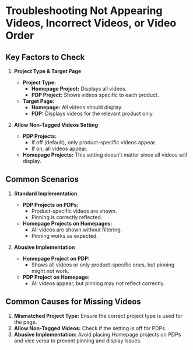 # Troubleshooting Not Appearing Videos, Incorrect Videos, or Video Order

## Key Factors to Check

1. **Project Type & Target Page**
   - **Project Type:**
     - **Homepage Project:** Displays all videos.
     - **PDP Project:** Shows videos specific to each product.
   - **Target Page:**
     - **Homepage:** All videos should display.
     - **PDP:** Displays videos for the relevant product only.

2. **Allow Non-Tagged Videos Setting**
   - **PDP Projects:**
     - If off (default), only product-specific videos appear.
     - If on, all videos appear.
   - **Homepage Projects:** This setting doesn’t matter since all videos will display.

## Common Scenarios

1. **Standard Implementation**
   - **PDP Projects on PDPs:**
     - Product-specific videos are shown.
     - Pinning is correctly reflected.
   - **Homepage Projects on Homepages:**
     - All videos are shown without filtering.
     - Pinning works as expected.

2. **Abusive Implementation**
   - **Homepage Project on PDP:**
     - Shows all videos or only product-specific ones, but pinning might not work.
   - **PDP Project on Homepage:**
     - All videos appear, but pinning may not reflect correctly.

## Common Causes for Missing Videos

1. **Mismatched Project Type:** Ensure the correct project type is used for the page.
2. **Allow Non-Tagged Videos:** Check if the setting is off for PDPs.
3. **Abusive Implementation:** Avoid placing Homepage projects on PDPs and vice versa to prevent pinning and display issues.

